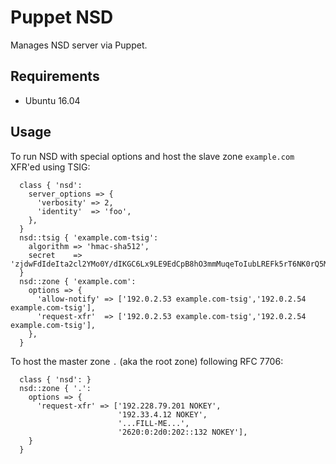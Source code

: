 # Puppet NSD

Manages NSD server via Puppet.

## Requirements
* Ubuntu 16.04

## Usage

To run NSD with special options and host the slave zone `example.com` XFR'ed using TSIG:


```puppet
  class { 'nsd':
    server_options => {
      'verbosity' => 2,
      'identity'  => 'foo',
    },
  }
  nsd::tsig { 'example.com-tsig':
    algorithm => 'hmac-sha512',
    secret    => 'zjdwFdIdeIta2cl2YMo0Y/dIKGC6Lx9LE9EdCpB8hO3mmMuqeToIubLREFk5rT6NK0rQ5MrXbZl+MoUUevESaw==',
  }
  nsd::zone { 'example.com':
    options => {
      'allow-notify' => ['192.0.2.53 example.com-tsig','192.0.2.54 example.com-tsig'],
      'request-xfr'  => ['192.0.2.53 example.com-tsig','192.0.2.54 example.com-tsig'],
    },
  }
```

To host the master zone `.` (aka the root zone) following RFC 7706:

```puppet
  class { 'nsd': }
  nsd::zone { '.':
    options => {
      'request-xfr' => ['192.228.79.201 NOKEY',
                        '192.33.4.12 NOKEY',
                        '...FILL-ME...',
                        '2620:0:2d0:202::132 NOKEY'],
    }
  }
```

